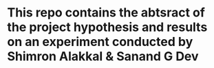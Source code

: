 # This repo contains the abtsract of the project hypothesis and results on an experiment conducted by Shimron Alakkal & Sanand G Dev

